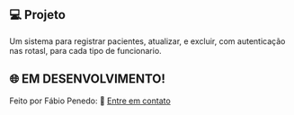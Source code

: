 

## 💻 Projeto

Um sistema para registrar pacientes, atualizar, e excluir, com autenticação nas rotasl, para cada tipo de funcionario.

## 🌐 EM DESENVOLVIMENTO!


Feito por Fábio Penedo: 👋 [Entre em contato](https://www.linkedin.com/in/fabiopenedo/)